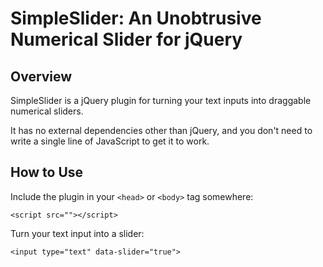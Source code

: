 SimpleSlider: An Unobtrusive Numerical Slider for jQuery
========================================================

Overview
--------

SimpleSlider is a jQuery plugin for turning your text inputs into draggable 
numerical sliders.

It has no external dependencies other than jQuery, and you don't need to write
a single line of JavaScript to get it to work.


How to Use
-----------

Include the plugin in your `<head>` or `<body>` tag somewhere:

    <script src=""></script>
    
Turn your text input into a slider:

    <input type="text" data-slider="true">